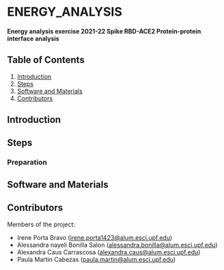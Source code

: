 # ENERGY_ANALYSIS
#### Energy analysis exercise 2021-22 Spike RBD-ACE2 Protein-protein interface analysis

## Table of Contents
1. [Introduction](#introduction)
2. [Steps](#Steps)
3. [Software and Materials](#Software-and-Materials)
4. [Contributors](#contributors)

## Introduction

## Steps

### Preparation


## Software and Materials

## Contributors 

Members of the project:

- Irene Porta Bravo (irene.porta1423@alum.esci.upf.edu)
- Alessandra nayeli Bonilla Salon (alessandra.bonilla@alum.esci.upf.edu)
- Alexandra Caus Carrascosa (alexandra.caus@alum.esci.upf.edu)
- Paula Martin Cabezas (paula.martin@alum.esci.upf.edu)
